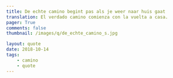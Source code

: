 ```yaml
---
title: De echte camino begint pas als je weer naar huis gaat
translation: El verdado camino comienza con la vuelta a casa.
pager: True
comments: false
thumbnail: /images/q/de_echte_camino_s.jpg

layout: quote
date: 2018-10-14
tags:
    - camino
    - quote
---
```





